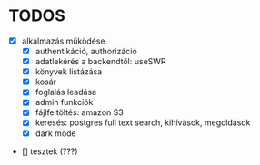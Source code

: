 # TODOS

- [x] alkalmazás működése
  - [x] authentikáció, authorizáció
  - [x] adatlekérés a backendtől: useSWR
  - [x] könyvek listázása
  - [x] kosár
  - [x] foglalás leadása
  - [x] admin funkciók
  - [x] fájlfeltöltés: amazon S3
  - [x] keresés: postgres full text search, kihívások, megoldások
  - [x] dark mode

- [] tesztek (???)
